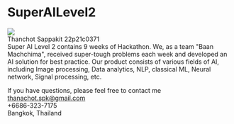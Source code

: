 # SuperAILevel2
![](https://aiat.or.th/wp-content/uploads/2020/08/Logo-Super-AI-350x184.png)\
Thanchot Sappakit 22p21c0371\
Super AI Level 2 contains 9 weeks of Hackathon. We, as a team "Baan Machchima", received super-tough problems each week and developed an AI solution for best practice.
Our product consists of various fields of AI, including Image processing, Data analytics, NLP, classical ML, Neural network, Signal processing, etc.

If you have questions, please feel free to contact me\
thanachot.spk@gmail.com\
+6686-323-7175\
Bangkok, Thailand

